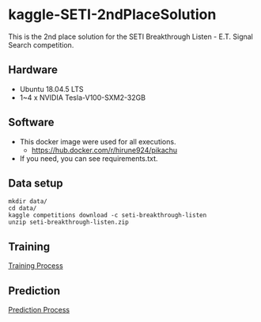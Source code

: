 # kaggle-SETI-2ndPlaceSolution

This is the 2nd place solution for the SETI Breakthrough Listen - E.T. Signal Search competition.

## Hardware
* Ubuntu 18.04.5 LTS
* 1~4 x NVIDIA Tesla-V100-SXM2-32GB 

## Software
* This docker image were used for all executions.
    - https://hub.docker.com/r/hirune924/pikachu
* If you need, you can see requirements.txt.

## Data setup 
```
mkdir data/
cd data/
kaggle competitions download -c seti-breakthrough-listen
unzip seti-breakthrough-listen.zip
```
## Training
[Training Process](train/README.md)

## Prediction
[Prediction Process](train/README.md)
